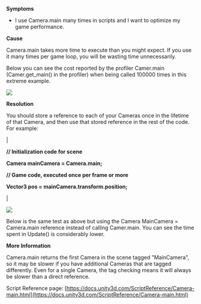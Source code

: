 

**Symptoms**


- I use Camera.main many times in scripts and I want to optimize my game performance.



**Cause**



Camera.main takes more time to execute than you might expect. If you use it many times per game loop, you will be wasting time unnecessarily.



Below you can see the cost reported by the profiler Camer.main (Camer.get\_main() in the profiler) when being called 100000 times in this extreme example.



![](/hc/en-us/article_attachments/115001472026/Screen_Shot_2017-01-30_at_11.25.39.png)



**Resolution**



You should store a reference to each of your Cameras once in the lifetime of that Camera, and then use that stored reference in the rest of the code. For example:



| 

**// Initialization code for scene**



**Camera mainCamera = Camera.main;**



**// Game code, executed once per frame or more**



**Vector3 pos = mainCamera.transform.position;**

 |



![](/hc/en-us/article_attachments/115001472066/Screen_Shot_2017-01-30_at_11.26.06.png)



Below is the same test as above but using the Camera MainCamera = Camera.main reference instead of calling Camer.main. You can see the time spent in Update() is considerably lower.



**More Information**



Camera.main returns the first Camera in the scene tagged "MainCamera", so it may be slower if you have additional Cameras that are tagged differently. Even for a single Camera, the tag checking means it will always be slower than a direct reference.



Script Reference page: [https://docs.unity3d.com/ScriptReference/Camera-main.html](https://docs.unity3d.com/ScriptReference/Camera-main.html)





